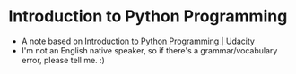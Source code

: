 # Introduction to Python Programming

- A note based on [Introduction to Python Programming | Udacity](https://www.udacity.com/course/introduction-to-python--ud1110)
- I'm not an English native speaker, so if there's a grammar/vocabulary error, please tell me. :)
